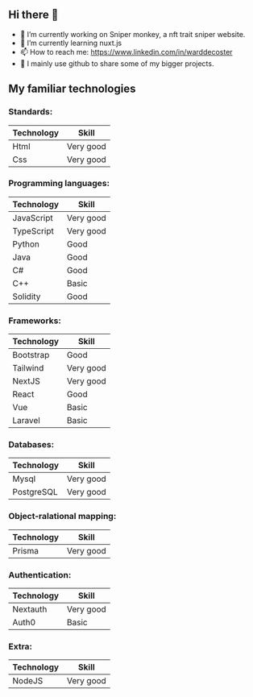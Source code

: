 ## Hi there 👋

- 🔭 I’m currently working on Sniper monkey, a nft trait sniper website.
- 🌱 I’m currently learning nuxt.js
- 📫 How to reach me: https://www.linkedin.com/in/warddecoster
- 🤝 I mainly use github to share some of my bigger projects.

## My familiar technologies
### Standards:
| Technology  | Skill |
| ------------- | ------------- |
| Html  | Very good  |
| Css  | Very good  |

### Programming languages:
| Technology  | Skill |
| ------------- | ------------- |
| JavaScript  | Very good  |
| TypeScript  | Very good  |
| Python  | Good  |
| Java  | Good  |
| C#  | Good  |
| C++  | Basic |
| Solidity | Good  |

### Frameworks:
| Technology  | Skill |
| ------------- | ------------- |
| Bootstrap  | Good  |
| Tailwind  | Very good  |
| NextJS  | Very good  |
| React  | Good  |
| Vue  | Basic  |
| Laravel  | Basic  |

### Databases: 
| Technology  | Skill |
| ------------- | ------------- |
| Mysql  | Very good  |
| PostgreSQL  | Very good  |

### Object-ralational mapping:
| Technology  | Skill |
| ------------- | ------------- |
| Prisma  | Very good  |

### Authentication:
| Technology  | Skill |
| ------------- | ------------- |
| Nextauth  | Very good  |
| Auth0  | Basic  |

### Extra:
| Technology  | Skill |
| ------------- | ------------- |
| NodeJS  | Very good  |
